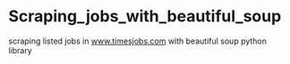 # Scraping_jobs_with_beautiful_soup
scraping listed jobs in www.timesjobs.com with beautiful soup python library

